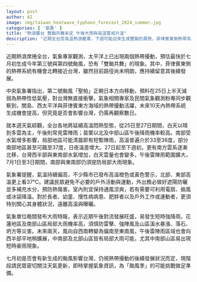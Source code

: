 ```yaml
---
layout: post
author: AI
image: img/taiwan_heatwave_typhoon_forecast_2024_summer.jpg
categories: [ '氣象' ]
title: "熱浪襲台 雙颱共舞未定 午後大雨與高溫警戒升溫"
description: "近期全台受高溫熱浪籠罩，下週可能迎來生成雙颱的風險，菲律賓東側熱帶系統有機會北轉影響台灣，須密切監控發展。同時各地午後對流旺盛，短時強降雨與極端高溫增多，部分地區高溫上看37°C，氣象署已發布多縣市高溫與大雨警示，提醒民眾須慎防熱傷害及突發性氣候災害，隨時留意天氣即時資訊，為可能到來的颱風季做好防備。"
---
```

近期熱浪席捲全台，氣象專家觀測，太平洋上已出現兩個熱帶擾動，預估最快於七月初生成今年第三號與第四號颱風，恐有「雙颱共舞」的現象。其中，菲律賓東側的熱帶系統有機會北轉接近台灣，雖然目前路徑尚未明朗，應持續留意其後續發展。

中央氣象署指出，第二號颱風「聖帕」正朝日本方向移動，預料在25日上半天減弱為熱帶性低氣壓，對台灣無直接衝擊。氣象相關專家及民間氣象觀測粉專同步觀察到，關島、西太平洋與菲律賓東方海域的熱帶擾動活躍，未來10天內熱帶系統生成機會提高，但究竟是否會影響台灣，仍需再觀察數日。

就本週天氣綜觀，全台各地將延續高溫悶熱型態，從25日至27日期間，白天以晴到多雲為主，午後則常見雷陣雨；苗栗以北及中部山區午後降雨機率較高。南部受水氣增多影響，局部地區可能清晨即有短暫陣雨，高溫普遍介於33至36度，部分南部地區甚至可飆至37度，日夜溫差增大。27日起至下週初，更有南方雲系逐漸北移，台灣西半部與東南部水氣增加，白天雲量也會變多，午後雷陣雨範圍擴大，7月1日至3日期間，南部與東南部仍須提防局部大雨現象。

氣象署提醒，氣溫持續偏高，不少縣市已發布高溫橙色或黃色警示，北部、東部高溫更上看37℃。建議民眾避免不必要的戶外活動與運動，外出務必做好遮陽防曬並多補充水分，預防熱傷害。室內則宜保持通風涼爽，若有需要可利用電扇、搧風或冰袋降溫。對於長者、幼童、慢性病病患、肥胖者以及戶外工作或運動者，更須特別關心其身體狀況，遠離高溫與曝曬。

氣象單位晚間發布大雨特報，表示近期午後對流發展旺盛，易發生短時強降雨，花蓮地區及南部山區局部大雨機率高，須慎防雷擊、強陣風及山區溪水暴漲、落石、坍方等災害。未來兩天，風向自西南轉變為偏南至東南風，午後雷陣雨區域也會向西半部平地稍擴展，中南部及北部山區皆有局部大雨可能，尤其中南部山區易出現短時豪雨現象。

七月初是否會有新生成的颱風影響台灣，仍視熱帶擾動的後續發展狀況而定，現階段請民眾密切關注天氣更新，即時掌握氣象資訊，為「颱風季」的可能挑戰做足準備。